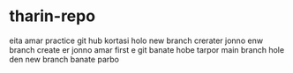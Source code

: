 # tharin-repo
 
 eita amar practice git hub kortasi holo new branch crerater jonno enw branch create er jonno amar first e git banate hobe tarpor main branch hole den new branch banate parbo